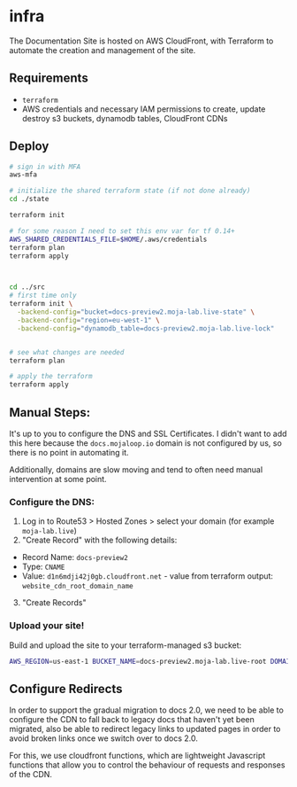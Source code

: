 # infra

The Documentation Site is hosted on AWS CloudFront, with Terraform to automate the creation and management
of the site.

## Requirements

- `terraform`
- AWS credentials and necessary IAM permissions to create, update destroy s3 buckets, dynamodb tables, CloudFront CDNs

## Deploy

```bash
# sign in with MFA
aws-mfa

# initialize the shared terraform state (if not done already)
cd ./state

terraform init

# for some reason I need to set this env var for tf 0.14+
AWS_SHARED_CREDENTIALS_FILE=$HOME/.aws/credentials     
terraform plan
terraform apply



cd ../src
# first time only 
terraform init \
  -backend-config="bucket=docs-preview2.moja-lab.live-state" \
  -backend-config="region=eu-west-1" \
  -backend-config="dynamodb_table=docs-preview2.moja-lab.live-lock"


# see what changes are needed
terraform plan

# apply the terraform
terraform apply
```

## Manual Steps:

It's up to you to configure the DNS and SSL Certificates. I didn't want to add this here 
because the `docs.mojaloop.io` domain is not configured by us, so there is no point in 
automating it.

Additionally, domains are slow moving and tend to often need manual intervention at some point.

### Configure the DNS:

1. Log in to Route53 > Hosted Zones > select your domain (for example `moja-lab.live`)
2. "Create Record" with the following details:
- Record Name: `docs-preview2`
- Type: `CNAME`
- Value: `d1n6mdji42j0gb.cloudfront.net` - value from terraform output: `website_cdn_root_domain_name`
3. "Create Records"


### Upload your site!

Build and upload the site to your terraform-managed s3 bucket:

```bash
AWS_REGION=us-east-1 BUCKET_NAME=docs-preview2.moja-lab.live-root DOMAIN=docs-preview2.moja-lab.live ../scripts/_deploy_preview_s3.sh
```


## Configure Redirects

In order to support the gradual migration to docs 2.0, we need to be able to configure the CDN 
to fall back to legacy docs that haven't yet been migrated, also be able to redirect legacy
links to updated pages in order to avoid broken links once we switch over to docs 2.0.


For this, we use cloudfront functions, which are lightweight Javascript functions that allow you 
to control the behaviour of requests and responses of the CDN.

